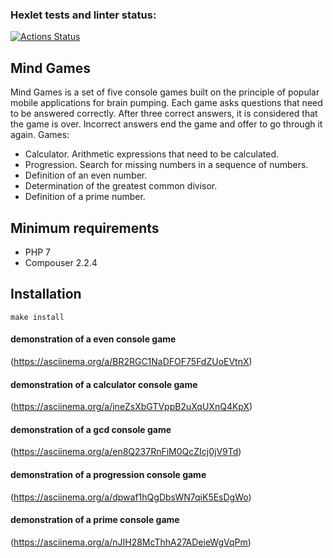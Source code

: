 ### Hexlet tests and linter status:
[![Actions Status](https://github.com/PolinaVoronczova/php-project-45/workflows/hexlet-check/badge.svg)](https://github.com/PolinaVoronczova/php-project-45/actions)
## Mind Games
Mind Games is a set of five console games built on the principle of popular mobile applications for brain pumping. Each game asks questions that need to be answered correctly. After three correct answers, it is considered that the game is over. Incorrect answers end the game and offer to go through it again. Games:

* Calculator. Arithmetic expressions that need to be calculated.
* Progression. Search for missing numbers in a sequence of numbers.
* Definition of an even number.
* Determination of the greatest common divisor.
* Definition of a prime number.
## Minimum requirements
* PHP 7
* Compouser 2.2.4
## Installation

    make install
#### demonstration of a even console game
(https://asciinema.org/a/BR2RGC1NaDFOF75FdZUoEVtnX)
#### demonstration of a calculator console game
(https://asciinema.org/a/jneZsXbGTVppB2uXqUXnQ4KpX)
#### demonstration of a gcd console game
(https://asciinema.org/a/en8Q237RnFiM0QcZIcj0jV9Td)
#### demonstration of a progression console game
(https://asciinema.org/a/dpwaf1hQgDbsWN7qiK5EsDgWo)
#### demonstration of a prime console game
(https://asciinema.org/a/nJIH28McThhA27ADeieWgVqPm)